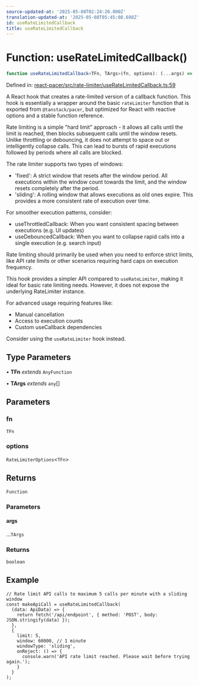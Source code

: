 ```yaml
---
source-updated-at: '2025-05-08T02:24:20.000Z'
translation-updated-at: '2025-05-08T05:45:08.698Z'
id: useRateLimitedCallback
title: useRateLimitedCallback
---
```


<!-- DO NOT EDIT: this page is autogenerated from the type comments -->

# Function: useRateLimitedCallback()

```ts
function useRateLimitedCallback<TFn, TArgs>(fn, options): (...args) => boolean
```

Defined in: [react-pacer/src/rate-limiter/useRateLimitedCallback.ts:59](https://github.com/TanStack/pacer/blob/main/packages/react-pacer/src/rate-limiter/useRateLimitedCallback.ts#L59)

A React hook that creates a rate-limited version of a callback function.
This hook is essentially a wrapper around the basic `rateLimiter` function
that is exported from `@tanstack/pacer`,
but optimized for React with reactive options and a stable function reference.

Rate limiting is a simple "hard limit" approach - it allows all calls until the limit
is reached, then blocks subsequent calls until the window resets. Unlike throttling
or debouncing, it does not attempt to space out or intelligently collapse calls.
This can lead to bursts of rapid executions followed by periods where all calls
are blocked.

The rate limiter supports two types of windows:
- 'fixed': A strict window that resets after the window period. All executions within the window count
  towards the limit, and the window resets completely after the period.
- 'sliding': A rolling window that allows executions as old ones expire. This provides a more
  consistent rate of execution over time.

For smoother execution patterns, consider:
- useThrottledCallback: When you want consistent spacing between executions (e.g. UI updates)
- useDebouncedCallback: When you want to collapse rapid calls into a single execution (e.g. search input)

Rate limiting should primarily be used when you need to enforce strict limits,
like API rate limits or other scenarios requiring hard caps on execution frequency.

This hook provides a simpler API compared to `useRateLimiter`, making it ideal for basic
rate limiting needs. However, it does not expose the underlying RateLimiter instance.

For advanced usage requiring features like:
- Manual cancellation
- Access to execution counts
- Custom useCallback dependencies

Consider using the `useRateLimiter` hook instead.

## Type Parameters

• **TFn** *extends* `AnyFunction`

• **TArgs** *extends* `any`[]

## Parameters

### fn

`TFn`

### options

`RateLimiterOptions`\<`TFn`\>

## Returns

`Function`

### Parameters

#### args

...`TArgs`

### Returns

`boolean`

## Example

```tsx
// Rate limit API calls to maximum 5 calls per minute with a sliding window
const makeApiCall = useRateLimitedCallback(
  (data: ApiData) => {
    return fetch('/api/endpoint', { method: 'POST', body: JSON.stringify(data) });
  },
  {
    limit: 5,
    window: 60000, // 1 minute
    windowType: 'sliding',
    onReject: () => {
      console.warn('API rate limit reached. Please wait before trying again.');
    }
  }
);
```
